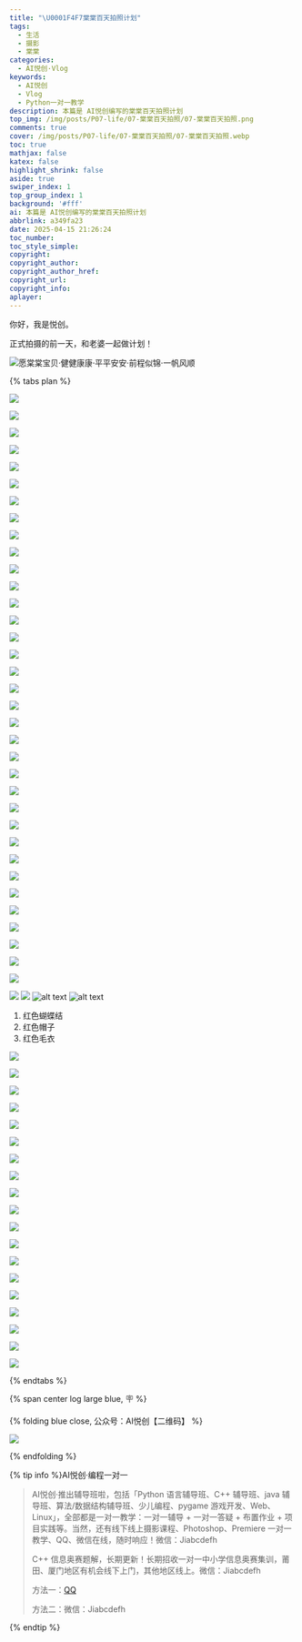 ```yaml
---
title: "\U0001F4F7棠棠百天拍照计划"
tags:
  - 生活
  - 摄影
  - 棠棠
categories:
  - AI悦创·Vlog
keywords:
  - AI悦创
  - Vlog
  - Python一对一教学
description: 本篇是 AI悦创编写的棠棠百天拍照计划
top_img: /img/posts/P07-life/07-棠棠百天拍照/07-棠棠百天拍照.png
comments: true
cover: /img/posts/P07-life/07-棠棠百天拍照/07-棠棠百天拍照.webp
toc: true
mathjax: false
katex: false
highlight_shrink: false
aside: true
swiper_index: 1
top_group_index: 1
background: '#fff'
ai: 本篇是 AI悦创编写的棠棠百天拍照计划
abbrlink: a349fa23
date: 2025-04-15 21:26:24
toc_number:
toc_style_simple:
copyright:
copyright_author:
copyright_author_href:
copyright_url:
copyright_info:
aplayer:
---
```


你好，我是悦创。

正式拍摄的前一天，和老婆一起做计划！

![愿棠棠宝贝·健健康康·平平安安·前程似锦·一帆风顺](07-棠棠百天拍照/image1.png)

{% tabs plan %}

<!-- tab 成片  -->

![](07-棠棠百天拍照/DSC05626.JPG)

![](07-棠棠百天拍照/DSC06168.JPG) 

![](07-棠棠百天拍照/DSC05877.JPG) 

![](07-棠棠百天拍照/DSC05878.JPG) 

![](07-棠棠百天拍照/DSC05883.JPG) 

![](07-棠棠百天拍照/DSC05884.JPG) 

![](07-棠棠百天拍照/DSC05895.JPG) 

![](07-棠棠百天拍照/DSC05896.JPG) 

![](07-棠棠百天拍照/DSC05912.JPG) 

![](07-棠棠百天拍照/DSC05916.JPG) 

![](07-棠棠百天拍照/DSC05917.JPG) 

![](07-棠棠百天拍照/DSC05921.JPG) 

![](07-棠棠百天拍照/DSC05922.JPG) 

![](07-棠棠百天拍照/DSC05947.JPG) 

![](07-棠棠百天拍照/DSC05948.JPG) 

![](07-棠棠百天拍照/DSC05949.JPG) 

![](07-棠棠百天拍照/DSC05950.JPG) 

![](07-棠棠百天拍照/DSC05976.JPG) 

![](07-棠棠百天拍照/DSC06023.JPG) 

![](07-棠棠百天拍照/DSC06031.JPG) 

![](07-棠棠百天拍照/DSC06033.JPG) 

![](07-棠棠百天拍照/DSC06036.JPG) 

![](07-棠棠百天拍照/DSC06038.JPG) 

![](07-棠棠百天拍照/DSC06041.JPG) 

![](07-棠棠百天拍照/DSC06043.JPG) 

![](07-棠棠百天拍照/DSC06050.JPG) 

![](07-棠棠百天拍照/DSC06064.JPG) 

![](07-棠棠百天拍照/DSC06070.JPG) 


![](07-棠棠百天拍照/DSC06072.JPG) 

![](07-棠棠百天拍照/DSC06110.JPG) 

![](07-棠棠百天拍照/DSC06112.JPG) 

![](07-棠棠百天拍照/DSC06114.JPG) 

![](07-棠棠百天拍照/DSC06141.JPG) 

![](07-棠棠百天拍照/DSC06145.JPG) 

![](07-棠棠百天拍照/DSC06147.JPG) 

![](07-棠棠百天拍照/DSC06149.JPG) ![](07-棠棠百天拍照/DSC06150.JPG) ![alt text](07-棠棠百天拍照/DSC06154.JPG) ![alt text](07-棠棠百天拍照/DSC06188.JPG)

<!-- endtab -->


<!-- tab 拍摄计划 -->

1. 红色蝴蝶结
2. 红色帽子
3. 红色毛衣


![](07-棠棠百天拍照/image.png)

![](07-棠棠百天拍照/image-12.png)

![](07-棠棠百天拍照/image-13.png)

![](07-棠棠百天拍照/image-14.png)

![](07-棠棠百天拍照/image-1.png)

![](07-棠棠百天拍照/image-15.png)

![](07-棠棠百天拍照/image-16.png)

![](07-棠棠百天拍照/image-2.png)

![](07-棠棠百天拍照/image-3.png)

![](07-棠棠百天拍照/image-4.png)

![](07-棠棠百天拍照/image-5.png)

![](07-棠棠百天拍照/image-7.png)

![](07-棠棠百天拍照/image-8.png)

![](07-棠棠百天拍照/image-9.png)

![](07-棠棠百天拍照/image-10.png)

![](07-棠棠百天拍照/image-11.png)

![](07-棠棠百天拍照/image-17.png)

![](07-棠棠百天拍照/image-18.png)

![](07-棠棠百天拍照/image-6.png)




<!-- endtab -->



{% endtabs %}


{% span center log large blue, 🪧 %}

{% folding blue close, 公众号：AI悦创【二维码】 %}

![](https://bornforthis.cn/gzh.jpg)

{% endfolding %}

{% tip info %}AI悦创·编程一对一

> AI悦创·推出辅导班啦，包括「Python 语言辅导班、C++ 辅导班、java 辅导班、算法/数据结构辅导班、少儿编程、pygame 游戏开发、Web、Linux」，全部都是一对一教学：一对一辅导 + 一对一答疑 + 布置作业 + 项目实践等。当然，还有线下线上摄影课程、Photoshop、Premiere 一对一教学、QQ、微信在线，随时响应！微信：Jiabcdefh
>
> C++ 信息奥赛题解，长期更新！长期招收一对一中小学信息奥赛集训，莆田、厦门地区有机会线下上门，其他地区线上。微信：Jiabcdefh
>
> 方法一：[QQ](http://wpa.qq.com/msgrd?v=3&uin=1432803776&site=qq&menu=yes)
>
> 方法二：微信：Jiabcdefh

{% endtip %}
